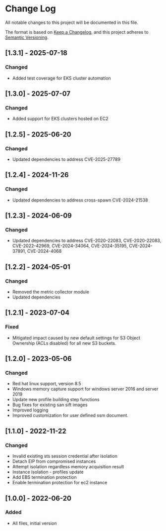 # Change Log

All notable changes to this project will be documented in this file.

The format is based on [Keep a Changelog](https://keepachangelog.com/en/1.0.0/),
and this project adheres to [Semantic Versioning](https://semver.org/spec/v2.0.0.html).

## [1.3.1] - 2025-07-18

### Changed

- Added test coverage for EKS cluster automation

## [1.3.0] - 2025-07-07

### Changed

- Added support for EKS clusters hosted on EC2

## [1.2.5] - 2025-06-20

### Changed

- Updated dependencies to address CVE-2025-27789

## [1.2.4] - 2024-11-26

### Changed

- Updated dependencies to address cross-spawn CVE-2024-21538

## [1.2.3] - 2024-06-09

### Changed

- Updated dependencies to address CVE-2020-22083, CVE-2020-22083, CVE-2022-42969, CVE-2024-34064, CVE-2024-35195, CVE-2024-37891, CVE-2024-4068  

## [1.2.2] - 2024-05-01

### Changed

- Removed the metric collector module
- Updated dependencies

## [1.2.1] - 2023-07-04

### Fixed

- Mitigated impact caused by new default settings for S3 Object Ownership (ACLs disabled) for all new S3 buckets.

## [1.2.0] - 2023-05-06

### Changed

- Red hat linux support, version 8.5
- Windows memory capture support for windows server 2016 and server 2019
- Update new profile building step functions
- Bug fixes for existing san sift images
- Improved logging 
- Improved customization for user defined ssm document.

## [1.1.0] - 2022-11-22

### Changed

- Invalid existing sts session credential after isolation
- Detach EIP from compromised instances
- Attempt isolation regardless memory acquisition result
- Instance isolation - profiles update
- Add EBS termination protection
- Enable termination protection for ec2 instance

## [1.0.0] - 2022-06-20

### Added

-   All files, initial version
